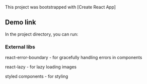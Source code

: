 This project was bootstrapped with [Create React App]

## Demo link

In the project directory, you can run:

### External libs

react-error-boundary - for gracefully handling errors in components

react-lazy - for lazy loading images

styled components - for styling

